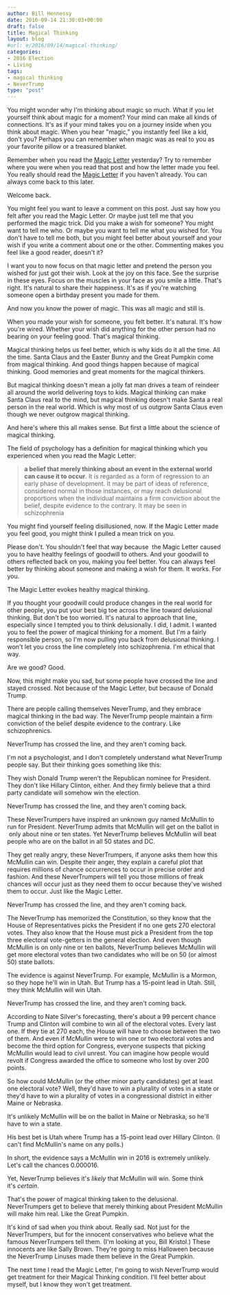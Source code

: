 ```yaml
---
author: Bill Hennessy
date: 2016-09-14 21:30:03+00:00
draft: false
title: Magical Thinking
layout: blog
#url: e/2016/09/14/magical-thinking/
categories:
- 2016 Election
- Living
tags:
- magical thinking
- NeverTrump
type: "post"
---
```


You might wonder why I'm thinking about magic so much. What if you let yourself think about magic for a moment? Your mind can make all kinds of connections. It's as if your mind takes you on a journey inside when you think about magic. When you hear "magic," you instantly feel like a kid, don't you? Perhaps you can remember when magic was as real to you as your favorite pillow or a treasured blanket.

Remember when you read the [Magic Letter](https://hennessysview.com/2016/09/13/magic-letter/) yesterday? Try to remember where you were when you read that post and how the letter made you feel. You really should read the [Magic Letter](https://hennessysview.com/2016/09/13/magic-letter/) if you haven't already. You can always come back to this later.

Welcome back.

You might feel you want to leave a comment on this post. Just say how you felt after you read the Magic Letter. Or maybe just tell me that you performed the magic trick. Did you make a wish for someone? You might want to tell me who. Or maybe you want to tell me what you wished for. You don't have to tell me both, but you might feel better about yourself and your wish if you write a comment about one or the other. Commenting makes you feel like a good reader, doesn't it?

I want you to now focus on that magic letter and pretend the person you wished for just got their wish. Look at the joy on this face. See the surprise in these eyes. Focus on the muscles in your face as you smile a little. That's right. It's natural to share their happiness. It's as if you're watching someone open a birthday present you made for them.

And now you know the power of magic. This was all magic and still is.

When you made your wish for someone, you felt better. It's natural. It's how you're wired. Whether your wish did anything for the other person had no bearing on your feeling good. That's magical thinking.

Magical thinking helps us feel better, which is why kids do it all the time. All the time. Santa Claus and the Easter Bunny and the Great Pumpkin come from magical thinking. And good things happen because of magical thinking. Good memories and great moments for the magical thinkers.

But magical thinking doesn't mean a jolly fat man drives a team of reindeer all around the world delivering toys to kids. Magical thinking can make Santa Claus real to the mind, but magical thinking doesn't make Santa a real person in the real world. Which is why most of us outgrow Santa Claus even though we never outgrow magical thinking.

And here's where this all makes sense. But first a little about the science of magical thinking.

The field of psychology has a definition for magical thinking which you experienced when you read the Magic Letter:



> **a belief that merely thinking about an event in the external world can cause it to occur**. It is regarded as a form of regression to an early phase of development. It may be part of ideas of reference, considered normal in those instances, or may reach delusional proportions when the individual maintains a firm conviction about the belief, despite evidence to the contrary. It may be seen in schizophrenia



You might find yourself feeling disillusioned, now. If the Magic Letter made you feel good, you might think I pulled a mean trick on you.

Please don't. You shouldn't feel that way because  the Magic Letter caused you to have healthy feelings of goodwill to others. And your goodwill to others reflected back on you, making you feel better. You can always feel better by thinking about someone and making a wish for them. It works. For you.

The Magic Letter evokes healthy magical thinking.

If you thought your goodwill could produce changes in the real world for other people, you put your best big toe across the line toward delusional thinking. But don't be too worried. It's natural to approach that line, especially since I tempted you to think delusionally. I did, I admit. I wanted you to feel the power of magical thinking for a moment. But I'm a fairly responsible person, so I'm now pulling you back from delusional thinking. I won't let you cross the line completely into schizophrenia. I'm ethical that way.

Are we good? Good.

Now, this might make you sad, but some people have crossed the line and stayed crossed. Not because of the Magic Letter, but because of Donald Trump.

There are people calling themselves NeverTrump, and they embrace magical thinking in the bad way. The NeverTrump people maintain a firm conviction of the belief despite evidence to the contrary. Like schizophrenics.

NeverTrump has crossed the line, and they aren't coming back.

I'm not a psychologist, and I don't completely understand what NeverTrump people say. But their thinking goes something like this:

They wish Donald Trump weren't the Republican nominee for President. They don't like Hillary Clinton, either. And they firmly believe that a third party candidate will somehow win the election.

NeverTrump has crossed the line, and they aren't coming back.

These NeverTrumpers have inspired an unknown guy named McMullin to run for President. NeverTrump admits that McMullin will get on the ballot in  only about nine or ten states. Yet NeverTrump believes McMullin will beat people who are on the ballot in all 50 states and DC.

They get really angry, these NeverTrumpers, if anyone asks them how this McMullin can win. Despite their anger, they explain a careful plot that requires millions of chance occurrences to occur in precise order and fashion. And these NeverTrumpers will tell you those millions of freak chances will occur just as they need them to occur because they've wished them to occur. Just like the Magic Letter.

NeverTrump has crossed the line, and they aren't coming back.

The NeverTrump has memorized the Constitution, so they know that the House of Representatives picks the President if no one gets 270 electoral votes. They also know that the House must pick a President from the top three electoral vote-getters in the general election. And even though McMullin is on only nine or ten ballots, NeverTrump believes McMullin will get more electoral votes than two candidates who will be on 50 (or almost 50) state ballots.

The evidence is against NeverTrump. For example, McMullin is a Mormon, so they hope he'll win in Utah. But Trump has a 15-point lead in Utah. Still, they think McMullin will win Utah.

NeverTrump has crossed the line, and they aren't coming back.

According to Nate Silver's forecasting, there's about a 99 percent chance Trump and Clinton will combine to win all of the electoral votes. Every last one. If they tie at 270 each, the House will have to choose between the two of them. And even if McMullin were to win one or two electoral votes and become the third option for Congress, everyone suspects that picking McMullin would lead to civil unrest. You can imagine how people would revolt if Congress awarded the office to someone who lost by over 200 points.

So how could McMullin (or the other minor party candidates) get at least one electoral vote? Well, they'd have to win a plurality of votes in a state or they'd have to win a plurality of votes in a congressional district in either Maine or Nebraska.

It's unlikely McMullin will be on the ballot in Maine or Nebraska, so he'll have to win a state.

His best bet is Utah where Trump has a 15-point lead over Hillary Clinton. (I can't find McMullin's name on any polls.)

In short, the evidence says a McMullin win in 2016 is extremely unlikely. Let's call the chances 0.000016.

Yet, NeverTrump believes it's _likely_ that McMullin will win. Some think it's _certain_.

That's the power of magical thinking taken to the delusional. NeverTrumpers get to believe that merely thinking about President McMullin will make him real. Like the Great Pumpkin.

It's kind of sad when you think about. Really sad. Not just for the NeverTrumpers, but for the innocent conservatives who believe what the famous NeverTrumpers tell them. (I'm looking at you, Bill Kristol.) These innocents are like Sally Brown. They're going to miss Halloween because the NeverTrump Linuses made them believe in the Great Pumpkin.

The next time I read the Magic Letter, I'm going to wish NeverTrump would get treatment for their Magical Thinking condition. I'll feel better about myself, but I know they won't get treatment.
